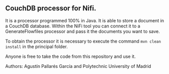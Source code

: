 ## **CouchDB processor for Nifi.**

It is a processor programmed 100% in Java. It is able to store a document in a CouchDB database. Within the NiFi tool you can connect it to a GenerateFlowfiles processor and pass it the documents you want to save.

To obtain the processor it is necessary to execute the command `mvn clean install` in the principal folder.

Anyone is free to take the code from this repository and use it.

Authors: Agustín Pallarés García and Polytechnic University of Madrid